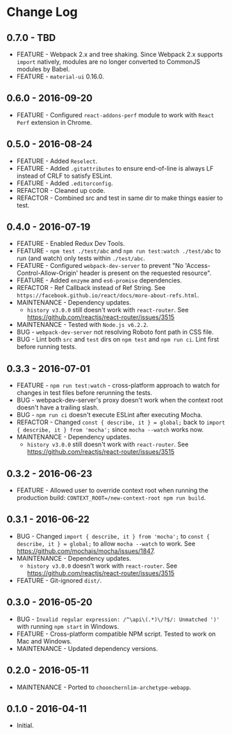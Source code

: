 # Change Log

## 0.7.0 - TBD

* FEATURE - Webpack 2.x and tree shaking. Since Webpack 2.x supports `import` natively, modules are no longer converted to CommonJS modules by Babel.
* FEATURE - `material-ui` 0.16.0.

## 0.6.0 - 2016-09-20

* FEATURE - Configured `react-addons-perf` module to work with `React Perf` extension in Chrome.

## 0.5.0 - 2016-08-24

* FEATURE - Added `Reselect`.
* FEATURE - Added `.gitattributes` to ensure end-of-line is always LF instead of CRLF to satisfy ESLint.
* FEATURE - Added `.editorconfig`.
* REFACTOR - Cleaned up code.
* REFACTOR - Combined src and test in same dir to make things easier to test.

## 0.4.0 - 2016-07-19

* FEATURE - Enabled Redux Dev Tools.
* FEATURE - `npm test ./test/abc` and `npm run test:watch ./test/abc` to run (and watch) only tests within `./test/abc`.
* FEATURE - Configured `webpack-dev-server` to prevent "No 'Access-Control-Allow-Origin' header is present on the requested resource".
* FEATURE - Added `enzyme` and `es6-promise` dependencies.
* REFACTOR - Ref Callback instead of Ref String. See `https://facebook.github.io/react/docs/more-about-refs.html`.
* MAINTENANCE - Dependency updates.
    * `history v3.0.0` still doesn't work with `react-router`. See https://github.com/reactjs/react-router/issues/3515
* MAINTENANCE - Tested with `Node.js v6.2.2`.
* BUG - `webpack-dev-server` not resolving Roboto font path in CSS file.
* BUG - Lint both `src` and `test` dirs on `npm test` and `npm run ci`. Lint first before running tests.

## 0.3.3 - 2016-07-01

* FEATURE - `npm run test:watch` - cross-platform approach to watch for changes in test files before rerunning the tests.
* BUG - webpack-dev-server's proxy doesn't work when the context root doesn't have a trailing slash.
* BUG - `npm run ci` doesn't execute ESLint after executing Mocha.
* REFACTOR - Changed `const { describe, it } = global;` back to `import { describe, it } from 'mocha';` since `mocha --watch` works now.
* MAINTENANCE - Dependency updates.
    * `history v3.0.0` still doesn't work with `react-router`. See https://github.com/reactjs/react-router/issues/3515

## 0.3.2 - 2016-06-23

* FEATURE - Allowed user to override context root when running the production build: `CONTEXT_ROOT=/new-context-root npm run build`.

## 0.3.1 - 2016-06-22

* BUG - Changed `import { describe, it } from 'mocha';` to `const { describe, it } = global;` to allow `mocha --watch` to work. See https://github.com/mochajs/mocha/issues/1847.
* MAINTENANCE - Dependency updates.
    * `history v3.0.0` doesn't work with `react-router`. See https://github.com/reactjs/react-router/issues/3515
* FEATURE - Git-ignored `dist/`.

## 0.3.0 - 2016-05-20

* BUG - `Invalid regular expression: /^\api\(.*)\/?$/: Unmatched ')'` with running `npm start` in Windows.
* FEATURE - Cross-platform compatible NPM script. Tested to work on Mac and Windows.
* MAINTENANCE - Updated dependency versions.

## 0.2.0 - 2016-05-11

* MAINTENANCE - Ported to `choonchernlim-archetype-webapp`.

## 0.1.0 - 2016-04-11

* Initial.
